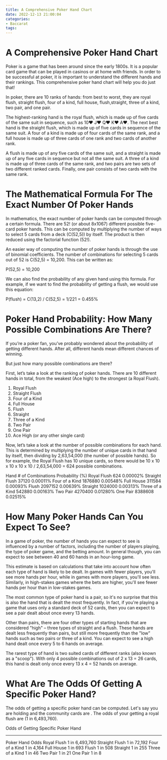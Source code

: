 ```yaml
---
title: A Comprehensive Poker Hand Chart 
date: 2022-12-13 21:00:04
categories:
- Baccarat
tags:
---
```



#  A Comprehensive Poker Hand Chart 

Poker is a game that has been around since the early 1800s. It is a popular card game that can be played in casinos or at home with friends. In order to be successful at poker, it is important to understand the different hands and their rankings. This comprehensive poker hand chart will help you do just that!

In poker, there are 10 ranks of hands: from best to worst, they are royal flush, straight flush, four of a kind, full house, flush,straight, three of a kind, two pair, and one pair.

The highest-ranking hand is the royal flush, which is made up of five cards of the same suit in sequence, such as 10♥ J♥ Q♥ K♥ A♥. The next best hand is the straight flush, which is made up of five cards in sequence of the same suit. A four of a kind is made up of four cards of the same rank, and a full house is made up of three cards of one rank and two cards of another rank.

A flush is made up of any five cards of the same suit, and a straight is made up of any five cards in sequence but not all the same suit. A three of a kind is made up of three cards of the same rank, and two pairs are two sets of two different ranked cards. Finally, one pair consists of two cards with the same rank.

#  The Mathematical Formula For The Exact Number Of Poker Hands 

In mathematics, the exact number of poker hands can be computed through a certain formula. There are 52! (or about 8x1067) different possible five-card poker hands. This can be computed by multiplying the number of ways to select 5 cards from a deck (C(52,5)) by itself. The product is then reduced using the factorial function (52!).

An easier way of computing the number of poker hands is through the use of binomial coefficients. The number of combinations for selecting 5 cards out of 52 is C(52,5) = 10,200. This can be written as:

P(52,5) = 10,200

We can also find the probability of any given hand using this formula. For example, if we want to find the probability of getting a flush, we would use this equation:

P(flush) = C(13,2) / C(52,5) 
= 1/221 
= 0.455%

#  Poker Hand Probability: How Many Possible Combinations Are There? 

If you’re a poker fan, you’ve probably wondered about the probability of getting different hands. After all, different hands mean different chances of winning.

But just how many possible combinations are there?

First, let’s take a look at the ranking of poker hands. There are 10 different hands in total, from the weakest (Ace high) to the strongest (a Royal Flush).

1. Royal Flush 
2. Straight Flush 
3. Four of a Kind 
4. Full House 
5. Flush 
6. Straight 
7. Three of a Kind 
8. Two Pair 
9. One Pair 
10. Ace High (or any other single card)

Now, let’s take a look at the number of possible combinations for each hand. This is determined by multiplying the number of unique cards in that hand by itself, then dividing by 2,63,54,000 (the number of possible hands). So for example, the Royal Flush has 10 unique cards, so there would be 10 x 10 x 10 x 10 x 10 / 2,63,54,000 = 624 possible combinations.

 Hand # of Combinations Probability (%) 
Royal Flush 624 0.00002% 
Straight Flush 37120 0.00011% 
Four of a Kind 1876880 0.00548% 
Full House 311584 0.00093% 
Flush 2097152 0.00639% 
Straight 1024000 0.00313% 
Three of a Kind 542880 0.00163% 
Two Pair 4270400 0.01280% 
One Pair 8388608 0.02515%

#  How Many Poker Hands Can You Expect To See? 

In a game of poker, the number of hands you can expect to see is influenced by a number of factors, including the number of players playing, the type of poker game, and the betting amount. In general though, you can expect to see between 40 and 60 hands in an hour-long game.

This estimate is based on calculations that take into account how often each type of hand is likely to be dealt. In games with fewer players, you'll see more hands per hour, while in games with more players, you'll see less. Similarly, in high-stakes games where the bets are higher, you'll see fewer hands per hour than in low-stakes games.

The most common type of poker hand is a pair, so it's no surprise that this is also the hand that is dealt the most frequently. In fact, if you're playing a game that uses only a standard deck of 52 cards, then you can expect to see a pair dealt about once every 13 hands.

Other than pairs, there are four other types of starting hands that are considered "high" – three types of straight and a flush. These hands are dealt less frequently than pairs, but still more frequently than the "low" hands such as two pairs or three of a kind. You can expect to see a high hand dealt once every 5 to 6 hands on average.

The rarest type of hand is two suited cards of different ranks (also known as a "scoop"). With only 4 possible combinations out of 2 x 13 = 26 cards, this hand is dealt only once every 13 x 4 = 52 hands on average.

#  What Are The Odds Of Getting A Specific Poker Hand?

The odds of getting a specific poker hand can be computed. Let's say you are holding and the community cards are . The odds of your getting a royal flush are (1 in 6,493,760).

Odds of Getting Specific Poker Hand

 ********************

Poker Hand Odds
 Royal Flush 1 in 6,493,760 Straight Flush 1 in 72,192 Four of a Kind 1 in 4,164 Full House 1 in 693 Flush 1 in 508 Straight 1 in 255 Three of a Kind 1 in 46 Two Pair 1 in 21 One Pair 1 in 8